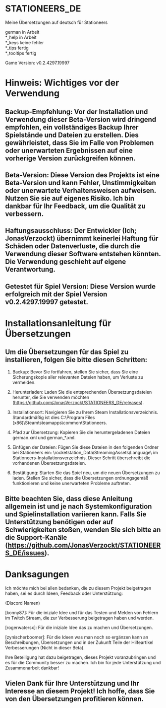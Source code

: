 # STATIONEERS_DE
Meine Übersetzungen auf deutsch für Stationeers

german in Arbeit  
*_help in Arbeit  
*_keys keine fehler  
*_tips fertig  
*_tooltips fertig  

Game Version: v0.2.4297.19997


# Hinweis: Wichtiges vor der Verwendung

## Backup-Empfehlung: Vor der Installation und Verwendung dieser Beta-Version wird dringend empfohlen, ein vollständiges Backup Ihrer Spielstände und Dateien zu erstellen. Dies gewährleistet, dass Sie im Falle von Problemen oder unerwarteten Ergebnissen auf eine vorherige Version zurückgreifen können.

## Beta-Version: Diese Version des Projekts ist eine Beta-Version und kann Fehler, Unstimmigkeiten oder unerwartete Verhaltensweisen aufweisen. Nutzen Sie sie auf eigenes Risiko. Ich bin dankbar für Ihr Feedback, um die Qualität zu verbessern.

## Haftungsausschluss: Der Entwickler (Ich; JonasVerzockt) übernimmt keinerlei Haftung für Schäden oder Datenverluste, die durch die Verwendung dieser Software entstehen könnten. Die Verwendung geschieht auf eigene Verantwortung.

## Getestet für Spiel Version: Diese Version wurde erfolgreich mit der Spiel Version v0.2.4297.19997 getestet.

# Installationsanleitung für Übersetzungen  
  
  
## Um die Übersetzungen für das Spiel zu installieren, folgen Sie bitte diesen Schritten:

1. Backup: Bevor Sie fortfahren, stellen Sie sicher, dass Sie eine Sicherungskopie aller relevanten Dateien haben, um Verluste zu vermeiden.

2. Herunterladen: Laden Sie die entsprechenden Übersetzungsdateien herunter, die Sie verwenden möchten (https://github.com/JonasVerzockt/STATIONEERS_DE/releases).

3. Installationsort: Navigieren Sie zu Ihrem Steam Installationsverzeichnis. Standardmäßig ist dies C:\Program Files (x86)\Steam\steamapps\common\Stationeers.

4. Pfad zur Übersetzung: Kopieren Sie die heruntergeladenen Dateien german.xml und german_*.xml.

5. Einfügen der Dateien: Fügen Sie diese Dateien in den folgenden Ordner bei Stationeers ein: \rocketstation_Data\StreamingAssets\Language\ im Stationeers-Installationsverzeichnis. Dieser Schritt überschreibt die vorhandenen Übersetzungsdateien.

6. Bestätigung: Starten Sie das Spiel neu, um die neuen Übersetzungen zu laden. Stellen Sie sicher, dass die Übersetzungen ordnungsgemäß funktionieren und keine unerwarteten Probleme auftreten.

## Bitte beachten Sie, dass diese Anleitung allgemein ist und je nach Systemkonfiguration und Spielinstallation variieren kann. Falls Sie Unterstützung benötigen oder auf Schwierigkeiten stoßen, wenden Sie sich bitte an die Support-Kanäle (https://github.com/JonasVerzockt/STATIONEERS_DE/issues).

# Danksagungen

Ich möchte mich bei allen bedanken, die zu diesem Projekt beigetragen haben, sei es durch Ideen, Feedback oder Unterstützung:

(Discord Namen)

[konny87]: Für die iniziale Idee und für das Testen und Melden von Fehlern im Twitch Stream, die zur Verbesserung beigetragen haben und werden.  

[rogerwatersx]: Für die iniziale Idee das zu machen und Übersetzungen.  

[zynischerboomer]: Für die Ideen was man noch so ergänzen kann an Beschreibungen, Übersetzungen und in der Zukunft Teile der Hilfeartikel Verbesserungen (Nicht in dieser Beta).  

Ihre Beteiligung hat dazu beigetragen, dieses Projekt voranzubringen und es für die Community besser zu machen. Ich bin für jede Unterstützung und Zusammenarbeit dankbar!

## Vielen Dank für Ihre Unterstützung und Ihr Interesse an diesem Projekt! Ich hoffe, dass Sie von den Übersetzungen profitieren können.
